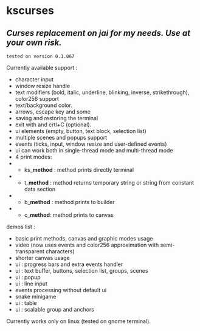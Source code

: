 # kscurses
## _Curses replacement on jai for my needs. Use at your own risk._

`tested on version 0.1.067`

Currently available support :
- character input
- window resize handle
- text modifiers (bold, italic, underline, blinking, inverse, strikethrough), color256 support
- text/background color.
- arrows, escape key and some 
- saving and restoring the terminal
- exit with and crtl+C (optional).
- ui elements (empty, button, text block, selection list)
- multiple scenes and popups support
- events (ticks, input, window resize and user-defined events)
- ui can work both in single-thread mode and multi-thread mode
- 4 print modes:
- - ks_**method** : method prints directly terminal
- - t_**method** : method returns temporary string or string from constant data section
- - b_**method** : method prints to builder
- - c_**method**: method prints to canvas

demos list :
- basic print methods, canvas and graphic modes usage
- video (now uses events and color256 approximation with semi-transparent characters)
- shorter canvas usage
- ui : progress bars and extra events handler
- ui : text buffer, buttons, selection list, groups, scenes
- ui : popup
- ui : line input
- events processing without default ui
- snake minigame
- ui : table
- ui : scalable group and anchors

Currently works only on linux (tested on gnome terminal).